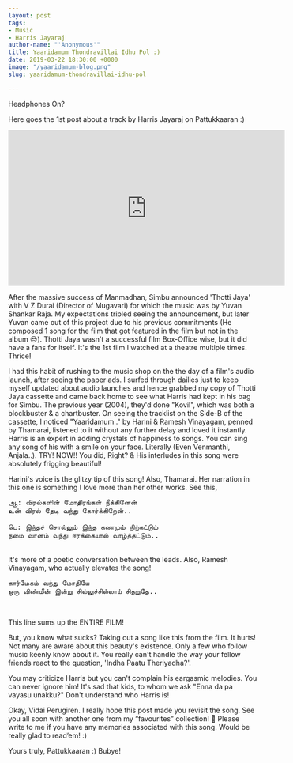 ```yaml
---
layout: post
tags:
- Music
- Harris Jayaraj
author-name: "'Anonymous'"
title: Yaaridamum Thondravillai Idhu Pol :)
date: 2019-03-22 18:30:00 +0000
image: "/yaaridamum-blog.png"
slug: yaaridamum-thondravillai-idhu-pol

---
```

Headphones On?

Here goes the 1st post about a track by Harris Jayaraj on Pattukkaaran :)

<iframe width="560" height="315" src="https://www.youtube-nocookie.com/embed/vdaAbx1pQQU" frameborder="0" allow="accelerometer; autoplay; encrypted-media; gyroscope; picture-in-picture" allowfullscreen></iframe>

After the massive success of Manmadhan, Simbu announced 'Thotti Jaya' with V Z Durai (Director of Mugavari) for which the music was by Yuvan Shankar Raja. My expectations tripled seeing the announcement, but later Yuvan came out of this project due to his previous commitments (He composed 1 song for the film that got featured in the film but not in the album 😒). Thotti Jaya wasn't a successful film Box-Office wise, but it did have a fans for itself. It's the 1st film I watched at a theatre multiple times. Thrice!

I had this habit of rushing to the music shop on the the day of a film's audio launch, after seeing the paper ads. I surfed through dailies just to keep myself updated about audio launches and hence grabbed my copy of Thotti Jaya cassette and came back home to see what Harris had kept in his bag for Simbu. The previous year (2004), they'd done "Kovil", which was both a blockbuster & a chartbuster. On seeing the tracklist on the Side-B of the cassette, I noticed "Yaaridamum.." by Harini & Ramesh Vinayagam, penned by Thamarai, listened to it without any further delay and loved it instantly. Harris is an expert in adding crystals of happiness to songs. You can sing any song of his with a smile on your face. Literally (Even Venmanthi, Anjala..). TRY! NOW!! You did, Right? & His interludes in this song were absolutely frigging beautiful!

Harini's voice is the glitzy tip of this song! Also, Thamarai. Her narration in this one is something I love more than her other works. See this,

<pre>
ஆ: விரல்களின் மோதிரங்கள் நீக்கினேன்
உன் விரல் தேடி வந்து கோர்க்கிறேன்..

பெ: இந்தச் சொல்லும் இந்த கணமும் நிற்கட்டும்
நமை வானம் வந்து ஈரக்கையால் வாழ்த்தட்டும்..
</pre>
<br>
It's more of a poetic conversation between the leads. Also, Ramesh Vinayagam, who actually elevates the song!
<br>
<pre>
கார்மேகம் வந்து மோதியே
ஒரு விண்மீன் இன்று சில்லுச்சில்லாய் சிதறுதே..
</pre>
<br>

This line sums up the ENTIRE FILM!

But, you know what sucks? Taking out a song like this from the film. It hurts! Not many are aware about this beauty's existence. Only a few who follow music keenly know about it. You really can't handle the way your fellow friends react to the question, 'Indha Paatu Theriyadha?'. 

You may criticize Harris but you can't complain his eargasmic melodies. You can never ignore him! It's sad that kids, to whom we ask "Enna da pa vayasu unakku?" Don't understand who Harris is! 

Okay, Vidai Perugiren. I really hope this post made you revisit the song. See you all soon with another one from my “favourites” collection! 🙂 Please write to me if you have any memories associated with this song. Would be really glad to read’em! :)

Yours truly, Pattukkaaran :) Bubye!